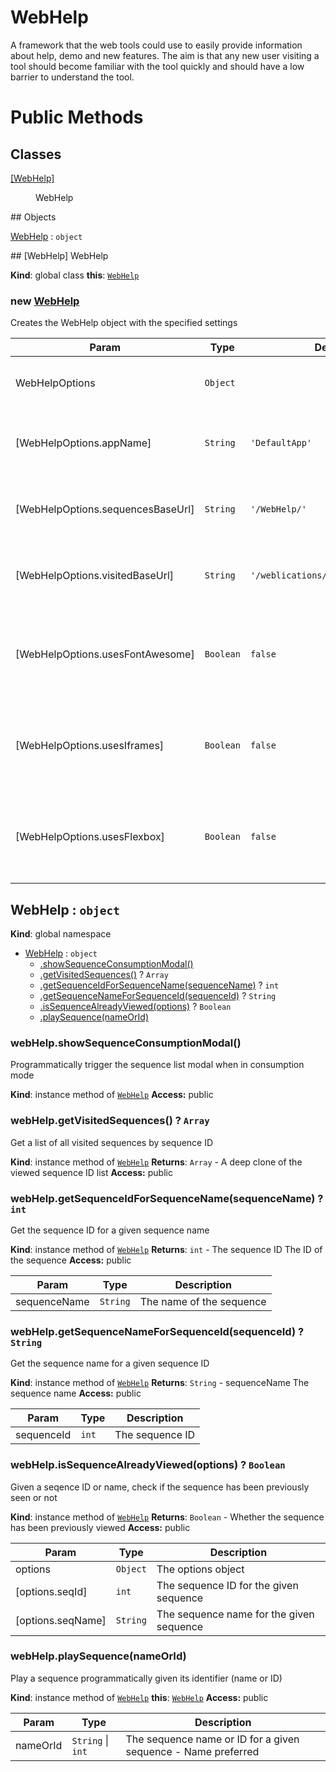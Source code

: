 WebHelp
=======

A framework that the web tools could use to easily provide information about help, demo and new features. The aim is that any new user visiting a tool should become familiar with the tool quickly and should have a low barrier to understand the tool.

Public Methods
==============
## Classes
<dl>
<dt><a href="#[WebHelp]">[WebHelp]</a></dt>
<dd><p>WebHelp</p>
</dd>
</dl>
## Objects
<dl>
<dt><a href="#WebHelp">WebHelp</a> : <code>object</code></dt>
<dd></dd>
</dl>
<a name="[WebHelp]"></a>
## [WebHelp]
WebHelp

**Kind**: global class
**this**: <code>[WebHelp](#WebHelp)</code>
<a name="new_[WebHelp]_new"></a>
### new [WebHelp](WebHelpOptions)
Creates the WebHelp object with the specified settings


| Param | Type | Default | Description |
| --- | --- | --- | --- |
| WebHelpOptions | <code>Object</code> |  | The configuration options for WebHelp |
| [WebHelpOptions.appName] | <code>String</code> | <code>&#x27;DefaultApp&#x27;</code> | The App name that you wish to use for your app |
| [WebHelpOptions.sequencesBaseUrl] | <code>String</code> | <code>&#x27;/WebHelp/&#x27;</code> | The URL you wish to pull your sequence file from |
| [WebHelpOptions.visitedBaseUrl] | <code>String</code> | <code>&#x27;/weblications/etc/getPrefs.epl&#x27;</code> | The URL you wish to pull your   visited sequences from |
| [WebHelpOptions.usesFontAwesome] | <code>Boolean</code> | <code>false</code> | Does your app use Font Awesome ? (Defaults to bootstrap   glyphicons if not) |
| [WebHelpOptions.usesIframes] | <code>Boolean</code> | <code>false</code> | Does your app use iframes ? (Used for some additional   workarounds) |
| [WebHelpOptions.usesFlexbox] | <code>Boolean</code> | <code>false</code> | Does your app use flexbox ? (Used for some additional   workarounds) |

<a name="WebHelp"></a>
## WebHelp : <code>object</code>
**Kind**: global namespace

* [WebHelp](#WebHelp) : <code>object</code>
  * [.showSequenceConsumptionModal()](#WebHelp+showSequenceConsumptionModal)
  * [.getVisitedSequences()](#WebHelp+getVisitedSequences) ? <code>Array</code>
  * [.getSequenceIdForSequenceName(sequenceName)](#WebHelp+getSequenceIdForSequenceName) ? <code>int</code>
  * [.getSequenceNameForSequenceId(sequenceId)](#WebHelp+getSequenceNameForSequenceId) ? <code>String</code>
  * [.isSequenceAlreadyViewed(options)](#WebHelp+isSequenceAlreadyViewed) ? <code>Boolean</code>
  * [.playSequence(nameOrId)](#WebHelp+playSequence)

<a name="WebHelp+showSequenceConsumptionModal"></a>
### webHelp.showSequenceConsumptionModal()
Programmatically trigger the sequence list modal when in consumption mode

**Kind**: instance method of <code>[WebHelp](#WebHelp)</code>
**Access:** public
<a name="WebHelp+getVisitedSequences"></a>
### webHelp.getVisitedSequences() ? <code>Array</code>
Get a list of all visited sequences by sequence ID

**Kind**: instance method of <code>[WebHelp](#WebHelp)</code>
**Returns**: <code>Array</code> - A deep clone of the viewed sequence ID list
**Access:** public
<a name="WebHelp+getSequenceIdForSequenceName"></a>
### webHelp.getSequenceIdForSequenceName(sequenceName) ? <code>int</code>
Get the sequence ID for a given sequence name

**Kind**: instance method of <code>[WebHelp](#WebHelp)</code>
**Returns**: <code>int</code> - The sequence ID The ID of the sequence
**Access:** public

| Param | Type | Description |
| --- | --- | --- |
| sequenceName | <code>String</code> | The name of the sequence |

<a name="WebHelp+getSequenceNameForSequenceId"></a>
### webHelp.getSequenceNameForSequenceId(sequenceId) ? <code>String</code>
Get the sequence name for a given sequence ID

**Kind**: instance method of <code>[WebHelp](#WebHelp)</code>
**Returns**: <code>String</code> - sequenceName The sequence name
**Access:** public

| Param | Type | Description |
| --- | --- | --- |
| sequenceId | <code>int</code> | The sequence ID |

<a name="WebHelp+isSequenceAlreadyViewed"></a>
### webHelp.isSequenceAlreadyViewed(options) ? <code>Boolean</code>
Given a seqence ID or name, check if the sequence has been previously seen or not

**Kind**: instance method of <code>[WebHelp](#WebHelp)</code>
**Returns**: <code>Boolean</code> - Whether the sequence has been previously viewed
**Access:** public

| Param | Type | Description |
| --- | --- | --- |
| options | <code>Object</code> | The options object |
| [options.seqId] | <code>int</code> | The sequence ID for the given sequence |
| [options.seqName] | <code>String</code> | The sequence name for the given sequence |

<a name="WebHelp+playSequence"></a>
### webHelp.playSequence(nameOrId)
Play a sequence programmatically given its identifier (name or ID)

**Kind**: instance method of <code>[WebHelp](#WebHelp)</code>
**this**: <code>[WebHelp](#WebHelp)</code>
**Access:** public

| Param | Type | Description |
| --- | --- | --- |
| nameOrId | <code>String</code> &#124; <code>int</code> | The sequence name or ID for a given sequence - Name preferred |



